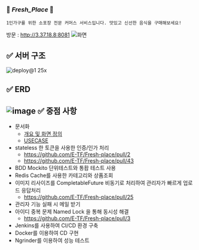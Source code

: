 ### 🌿 *Fresh_Place* 🌿
```
1인가구를 위한 소포장 전문 커머스 서비스입니다. 맛있고 신선한 음식을 구매해보세요!
```
방문 : http://3.37.18.8:8081
![화면](https://user-images.githubusercontent.com/80368511/230976382-583cc4ef-f118-45d8-aca3-d66342d29e56.png)

✅ 서버 구조
---
![deploy@1 25x](https://user-images.githubusercontent.com/80368511/235368709-709f0687-696f-4936-ad12-a0d88d06da0e.png)

✅ ERD
---
![image](https://user-images.githubusercontent.com/80368511/230974079-6e5b31b7-8f22-4a68-b4f1-9ddd3125df42.png)
✅ 중점 사항
---
- 문서화
  + [개요 및 화면 정의](https://github.com/E-TF/Fresh-place/wiki/%F0%9F%8C%BF-Fresh_Place-%F0%9F%8C%BF)
  + [USECASE](https://github.com/E-TF/Fresh-place/wiki/USECASE)
- stateless 한 토큰을 사용한 인증/인가 처리
  + https://github.com/E-TF/Fresh-place/pull/2
  + https://github.com/E-TF/Fresh-place/pull/43
- BDD Mockito 단위테스트와 통홥 테스트 사용
- Redis Cache를 사용한 카테고리와 상품조회
- 이미지 리사이즈를 CompletableFuture 비동기로 처리하여 관리자가 빠르게 업로드 응답처리
  + https://github.com/E-TF/Fresh-place/pull/25
- 관리자 기능 실패 시 메일 받기
- 아이디 중복 문제 Named Lock 을 통해 동시성 해결
  + https://github.com/E-TF/Fresh-place/pull/3
- Jenkins를 사용하여 CI/CD 환경 구축
- Docker를 이용하여 CD 구현
- Ngrinder를 이용하여 성능 테스트
 
